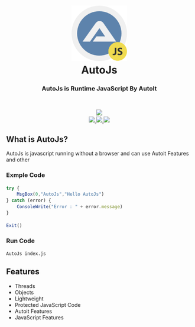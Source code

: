 <p>
	<h1 align="center">
		<img src="https://raw.githubusercontent.com/R3Pro/AutoJS/main/Autoit/icon.png" width=150>
		<br>
		AutoJs
	</h1>
	<h3 align="center">AutoJs is Runtime JavaScript By AutoIt</h3>
	<br>
	<p align="center">
		<a href="https://github.com/R3Pro/AutoJS">
			<img src="https://img.shields.io/badge/AutoJs-1.0 Beta-lightgrey.svg">
		</a>
		<br>
		<a href="https://www.autoitscript.com/forum/files/file/498-autoit-v33153-beta/">
			<img src="https://img.shields.io/badge/AutoIt-3.3.15.3-blue.svg">
		</a>
    <a href="https://en.wikipedia.org/wiki/JScript">
			<img src="https://img.shields.io/badge/JScript-5.8.16384-yellow.svg">
		</a>
		<a href="https://github.com/R3Pro/AutoJS/blob/main/LICENSE">
			<img src="https://img.shields.io/badge/license-MIT-green.svg">
		</a>
	</p>
</p>

## What is AutoJs?
AutoJs is javascript running without a browser and can use Autoit Features and other


### Exmple Code
``` JavaScript
try {
    MsgBox(0,"AutoJs","Hello AutoJs")
} catch (error) {
    ConsoleWrite("Error : " + error.message)
}

Exit()
```
### Run Code
	AutoJs index.js
	
## Features
- Threads
- Objects
- Lightweight
- Protected JavaScript Code
- Autoit Features
- JavaScript Features

    
    
    
